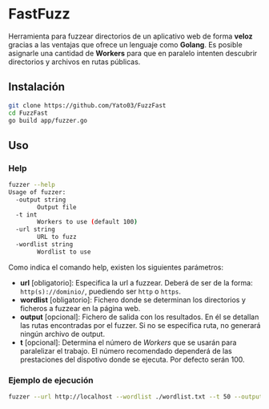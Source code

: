 # FastFuzz

Herramienta para fuzzear directorios de un aplicativo web de forma **veloz** gracias a las ventajas que ofrece un lenguaje como **Golang**. Es posible asignarle una cantidad de **Workers** para que en paralelo intenten descubrir directorios y archivos en rutas públicas.

## Instalación

```bash
git clone https://github.com/Yato03/FuzzFast
cd FuzzFast
go build app/fuzzer.go
```

## Uso

### Help

```bash
fuzzer --help
Usage of fuzzer:
  -output string
        Output file
  -t int
        Workers to use (default 100)
  -url string
        URL to fuzz
  -wordlist string
        Wordlist to use
```

Como indica el comando help, existen los siguientes parámetros:

- **url** [obligatorio]: Especifica la url a fuzzear. Deberá de ser de la forma: `http(s)://dominio/`, puediendo ser `http` o `https`.
- **wordlist** [obligatorio]: Fichero donde se determinan los directorios y ficheros a fuzzear en la página web.
- **output** [opcional]: Fichero de salida con los resultados. En él se detallan las rutas encontradas por el fuzzer. Si no se especifica ruta, no generará ningún archivo de output.
- **t** [opcional]: Determina el número de *Workers* que se usarán para paralelizar el trabajo. El número recomendado dependerá de las prestaciones del dispotivo donde se ejecuta. Por defecto serán 100.

### Ejemplo de ejecución

```bash
fuzzer --url http://localhost --wordlist ./wordlist.txt --t 50 --output ./output.txt
```